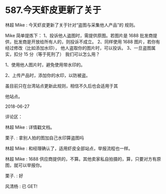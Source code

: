 # 587.今天虾皮更新了关于

林超 Mike : 今天虾皮更新了关于针对“盗图与采集他人产品”的 规则。

Mike 简单提炼下： 1、投诉他人盗图时，需提供原图。若图片是 1688 批发商提 供，批发商是开放给所有人的，则投诉不成立。 2、同样使用 1688 图片，若你有经过修改（比如添加水印）， 他人盗取你的图片时，可以投诉。 3、一旦盗图属实，扣分 15 分（等于死刑了） 我们可以怎么用？

1、使用他人图片时，避免使用带水印的。

2、上传产品时，添加你的水印，以防被盗。

虽目前只在台湾站点更新此规则，相信不久后也会适用于其

他站点。

2018-06-27

评论区：

林超 Mike : 详情戳文档。

栗子. : 拿别人拍的图加自己水印算盗图吗

林超 Mike : 和经理确认了，适用虾皮全部站点，举报流程也一样。

林超 Mike : 1688 供应商提供的，不算。其他卖家私自拍摄的，算，只要对方有原图，就可以举报你。

栗子. : 好

风清杨 : 已 GET!